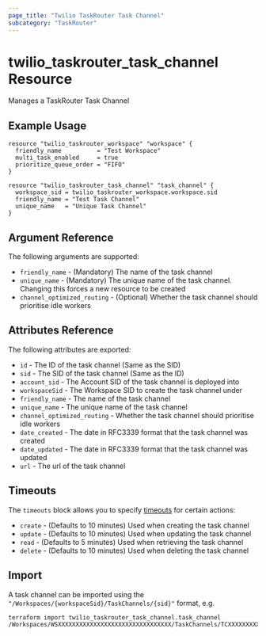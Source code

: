 ```yaml
---
page_title: "Twilio TaskRouter Task Channel"
subcategory: "TaskRouter"
---
```


# twilio_taskrouter_task_channel Resource

Manages a TaskRouter Task Channel

## Example Usage

```hcl
resource "twilio_taskrouter_workspace" "workspace" {
  friendly_name          = "Test Workspace"
  multi_task_enabled     = true
  prioritize_queue_order = "FIFO"
}

resource "twilio_taskrouter_task_channel" "task_channel" {
  workspace_sid = twilio_taskrouter_workspace.workspace.sid
  friendly_name = "Test Task Channel"
  unique_name   = "Unique Task Channel"
}
```

## Argument Reference

The following arguments are supported:

- `friendly_name` - (Mandatory) The name of the task channel
- `unique_name` - (Mandatory) The unique name of the task channel. Changing this forces a new resource to be created
- `channel_optimized_routing` - (Optional) Whether the task channel should prioritise idle workers

## Attributes Reference

The following attributes are exported:

- `id` - The ID of the task channel (Same as the SID)
- `sid` - The SID of the task channel (Same as the ID)
- `account_sid` - The Account SID of the task channel is deployed into
- `workspaceSid` - The Workspace SID to create the task channel under
- `friendly_name` - The name of the task channel
- `unique_name` - The unique name of the task channel
- `channel_optimized_routing` - Whether the task channel should prioritise idle workers
- `date_created` - The date in RFC3339 format that the task channel was created
- `date_updated` - The date in RFC3339 format that the task channel was updated
- `url` - The url of the task channel

## Timeouts

The `timeouts` block allows you to specify [timeouts](https://www.terraform.io/docs/configuration/resources.html#timeouts) for certain actions:

- `create` - (Defaults to 10 minutes) Used when creating the task channel
- `update` - (Defaults to 10 minutes) Used when updating the task channel
- `read` - (Defaults to 5 minutes) Used when retrieving the task channel
- `delete` - (Defaults to 10 minutes) Used when deleting the task channel

## Import

A task channel can be imported using the `"/Workspaces/{workspaceSid}/TaskChannels/{sid}"` format, e.g.

```shell
terraform import twilio_taskrouter_task_channel.task_channel /Workspaces/WSXXXXXXXXXXXXXXXXXXXXXXXXXXXXXXXX/TaskChannels/TCXXXXXXXXXXXXXXXXXXXXXXXXXXXXXXXX
```
